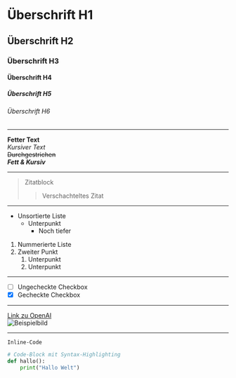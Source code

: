 # Überschrift H1
## Überschrift H2
### Überschrift H3
#### Überschrift H4
##### Überschrift H5
###### Überschrift H6

---

**Fetter Text**  
*Kursiver Text*  
~~Durchgestrichen~~  
**_Fett & Kursiv_**

---

> Zitatblock
>> Verschachteltes Zitat

---

- Unsortierte Liste
  - Unterpunkt
    - Noch tiefer

1. Nummerierte Liste
2. Zweiter Punkt
   1. Unterpunkt
   2. Unterpunkt

---

- [ ] Ungecheckte Checkbox  
- [x] Gecheckte Checkbox  

---

[Link zu OpenAI](https://openai.com)  
![Beispielbild](https://via.placeholder.com/150)

---

`Inline-Code`

```python
# Code-Block mit Syntax-Highlighting
def hallo():
    print("Hallo Welt")
